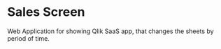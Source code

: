 # Sales Screen
Web Application for showing Qlik SaaS app, that changes the sheets by period of time.